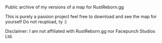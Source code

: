 Public archive of my versions of a map for RustReborn.gg

This is purely a passion project feel free to download and see the map for yourself
Do not reupload, ty :)

Disclaimer: I am not affiliated with RustReborn.gg nor Facepunch Studios Ltd.
